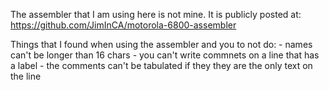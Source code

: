 The assembler that I am using here is not mine. It is publicly posted at: https://github.com/JimInCA/motorola-6800-assembler

Things that I found when using the assembler and you to not do:
    - names can't be longer than 16 chars
    - you can't write commnets on a line that has a label
    - the comments can't be tabulated if they they are the only text on the line  